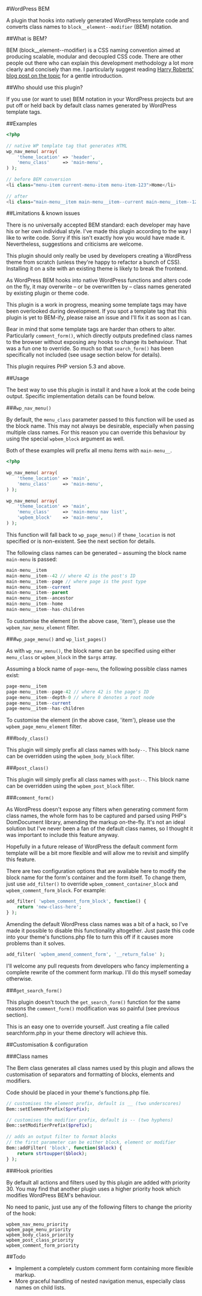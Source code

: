 #WordPress BEM

A plugin that hooks into natively generated WordPress template code and converts class names to `block__element--modifier` (BEM) notation.

##What is BEM?

BEM (block__element--modifier) is a CSS naming convention aimed at producing scalable, modular and decoupled CSS code. There are other people out there who can explain this development methodology a lot more clearly and concisely than me. I particularly suggest reading [Harry Roberts' blog post on the topic](http://csswizardry.com/2013/01/mindbemding-getting-your-head-round-bem-syntax/) for a gentle introduction.

##Who should use this plugin?

If you use (or want to use) BEM notation in your WordPress projects but are put off or held back by default class names generated by WordPress template tags.

##Examples

```php
<?php
	
// native WP template tag that generates HTML
wp_nav_menu( array(
	'theme_location' => 'header',
	'menu_class'     => 'main-menu',
) );
	
// before BEM conversion
<li class="menu-item current-menu-item menu-item-123">Home</li>
	
// after
<li class="main-menu__item main-menu__item--current main-menu__item--123">Home</li>
```

##Limitations & known issues

There is no universally accepted BEM standard: each developer may have his or her own individual style. I've made this plugin according to the way I like to write code. Sorry if this isn't exactly how you would have made it. Nevertheless, suggestions and criticisms are welcome.

This plugin should only really be used by developers creating a WordPress theme from scratch (unless they're happy to refactor a bunch of CSS). Installing it on a site with an existing theme is likely to break the frontend.

As WordPress BEM hooks into native WordPress functions and alters code on the fly, it may overwrite – or be overwritten by – class names generated by existing plugin or theme code.

This plugin is a work in progress, meaning some template tags may have been overlooked during development. If you spot a template tag that this plugin is yet to BEM-ify, please raise an issue and I'll fix it as soon as I can.

Bear in mind that some template tags are harder than others to alter. Particularly `comment_form()`, which directly outputs predefined class names to the browser without exposing any hooks to change its behaviour. That was a fun one to override. So much so that `search_form()` has been specifically not included (see usage section below for details).

This plugin requires PHP version 5.3 and above.

##Usage

The best way to use this plugin is install it and have a look at the code being output. Specific implementation details can be found below.

###`wp_nav_menu()`

By default, the `menu_class` parameter passed to this function will be used as the block name. This may not always be desirable, especially when passing multiple class names. For this reason you can override this behaviour by using the special `wpbem_block` argument as well.

Both of these examples will prefix all menu items with `main-menu__`.

```php
<?php
	
wp_nav_menu( array(
	'theme_location' => 'main',
	'menu_class'     => 'main-menu',
) );
	
wp_nav_menu( array(
	'theme_location' => 'main',
	'menu_class'     => 'main-menu nav list',
	'wpbem_block'    => 'main-menu',
) );
```

This function will fall back to `wp_page_menu()` if `theme_location` is not specified or is non-existent. See the next section for details.

The following class names can be generated – assuming the block name `main-menu` is passed:

```php
main-menu__item
main-menu__item--42 // where 42 is the post's ID
main-menu__item--page // where page is the post type
main-menu__item--current
main-menu__item--parent
main-menu__item--ancestor
main-menu__item--home
main-menu__item--has-children
```

To customise the element (in the above case, 'item'), please use the `wpbem_nav_menu_element` filter.

###`wp_page_menu()` and `wp_list_pages()`

As with `wp_nav_menu()`, the block name can be specified using either `menu_class` or `wpbem_block` in the `$args` array.

Assuming a block name of `page-menu`, the following possible class names exist:

```php
page-menu__item
page-menu__item--page-42 // where 42 is the page's ID
page-menu__item--depth-0 // where 0 denotes a root node
page-menu__item--current
page-menu__item--has-children
```

To customise the element (in the above case, 'item'), please use the `wpbem_page_menu_element` filter.

###`body_class()`

This plugin will simply prefix all class names with `body--`. This block name can be overridden using the `wpbem_body_block` filter.

###`post_class()`

This plugin will simply prefix all class names with `post--`. This block name can be overridden using the `wpbem_post_block` filter.

###`comment_form()`

As WordPress doesn't expose any filters when generating comment form class names, the whole form has to be captured and parsed using PHP's DomDocument library, amending the markup on-the-fly. It's not an ideal solution but I've never been a fan of the default class names, so I thought it was important to include this feature anyway.

Hopefully in a future release of WordPress the default comment form template will be a bit more flexible and will allow me to revisit and simplify this feature.

There are two configuration options that are available here to modify the block name for the form's container and the form itself. To change them, just use `add_filter()` to override `wpbem_comment_container_block` and `wpbem_comment_form_block`. For example:

```php
add_filter( 'wpbem_comment_form_block', function() {
	return 'new-class-here';
} );
```

Amending the default WordPress class names was a bit of a hack, so I've made it possible to disable this functionality altogether. Just paste this code into your theme's functions.php file to turn this off if it causes more problems than it solves.

```php
add_filter( 'wpbem_amend_comment_form', '__return_false' );
```

I'll welcome any pull requests from developers who fancy implementing a complete rewrite of the comment form markup. I'll do this myself someday otherwise.

###`get_search_form()`

This plugin doesn't touch the `get_search_form()` function for the same reasons the `comment_form()` modification was so painful (see previous section).

This is an easy one to override yourself. Just creating a file called searchform.php in your theme directory will achieve this.

##Customisation & configuration

###Class names

The Bem class generates all class names used by this plugin and allows the customisation of separators and formatting of blocks, elements and modifiers.

Code should be placed in your theme's functions.php file.

```php
// customises the element prefix, default is __ (two underscores)
Bem::setElementPrefix($prefix);

// customises the modifier prefix, default is -- (two hyphens)
Bem::setModifierPrefix($prefix);
	
// adds an output filter to format blocks
// the first parameter can be either block, element or modifier
Bem::addFilter( 'block', function($block) {
	return strtoupper($block);
} );
```

###Hook priorities

By default all actions and filters used by this plugin are added with priority 30. You may find that another plugin uses a higher priority hook which modifies WordPress BEM's behaviour.

No need to panic, just use any of the following filters to change the priority of the hook:

	wpbem_nav_menu_priority
	wpbem_page_menu_priority
	wpbem_body_class_priority
	wpbem_post_class_priority
	wpbem_comment_form_priority

##Todo

- Implement a completely custom comment form containing more flexible markup.
- More graceful handling of nested navigation menus, especially class names on child lists.
